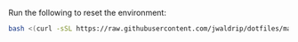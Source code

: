 Run the following to reset the environment:

```sh
bash <(curl -sSL https://raw.githubusercontent.com/jwaldrip/dotfiles/master/init.sh)
```
